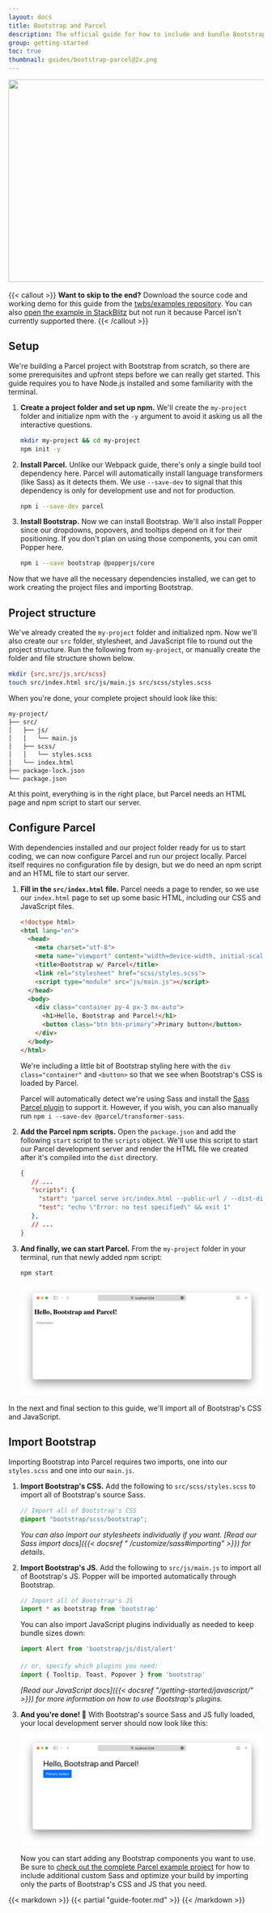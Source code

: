 ```yaml
---
layout: docs
title: Bootstrap and Parcel
description: The official guide for how to include and bundle Bootstrap's CSS and JavaScript in your project using Parcel.
group: getting-started
toc: true
thumbnail: guides/bootstrap-parcel@2x.png
---
```


<img class="d-block mx-auto mb-4 img-fluid rounded-3" srcset="/docs/{{< param docs_version >}}/assets/img/guides/bootstrap-parcel.png, /docs/{{< param docs_version >}}/assets/img/guides/bootstrap-parcel@2x.png 2x" src="/docs/{{< param docs_version >}}/assets/img/guides/bootstrap-parcel.png" width="800" height="400" alt="">

{{< callout >}}
**Want to skip to the end?** Download the source code and working demo for this
guide from
the [twbs/examples repository](https://github.com/twbs/examples/tree/main/parcel).
You can
also [open the example in StackBlitz](https://stackblitz.com/github/twbs/examples/tree/main/parcel?file=index.html)
but not run it because Parcel isn't currently supported there.
{{< /callout >}}

## Setup

We're building a Parcel project with Bootstrap from scratch, so there are some
prerequisites and upfront steps before we can really get started. This guide
requires you to have Node.js installed and some familiarity with the terminal.

1. **Create a project folder and set up npm.** We'll create the `my-project`
   folder and initialize npm with the `-y` argument to avoid it asking us all
   the interactive questions.

   ```sh
   mkdir my-project && cd my-project
   npm init -y
   ```

2. **Install Parcel.** Unlike our Webpack guide, there's only a single build
   tool dependency here. Parcel will automatically install language
   transformers (like Sass) as it detects them. We use `--save-dev` to signal
   that this dependency is only for development use and not for production.

   ```sh
   npm i --save-dev parcel
   ```

3. **Install Bootstrap.** Now we can install Bootstrap. We'll also install
   Popper since our dropdowns, popovers, and tooltips depend on it for their
   positioning. If you don't plan on using those components, you can omit Popper
   here.

   ```sh
   npm i --save bootstrap @popperjs/core
   ```

Now that we have all the necessary dependencies installed, we can get to work
creating the project files and importing Bootstrap.

## Project structure

We've already created the `my-project` folder and initialized npm. Now we'll
also create our `src` folder, stylesheet, and JavaScript file to round out the
project structure. Run the following from `my-project`, or manually create the
folder and file structure shown below.

```sh
mkdir {src,src/js,src/scss}
touch src/index.html src/js/main.js src/scss/styles.scss
```

When you're done, your complete project should look like this:

```text
my-project/
├── src/
│   ├── js/
│   │   └── main.js
│   ├── scss/
│   │   └── styles.scss
│   └── index.html
├── package-lock.json
└── package.json
```

At this point, everything is in the right place, but Parcel needs an HTML page
and npm script to start our server.

## Configure Parcel

With dependencies installed and our project folder ready for us to start coding,
we can now configure Parcel and run our project locally. Parcel itself requires
no configuration file by design, but we do need an npm script and an HTML file
to start our server.

1. **Fill in the `src/index.html` file.** Parcel needs a page to render, so we
   use our `index.html` page to set up some basic HTML, including our CSS and
   JavaScript files.

   ```html
   <!doctype html>
   <html lang="en">
     <head>
       <meta charset="utf-8">
       <meta name="viewport" content="width=device-width, initial-scale=1">
       <title>Bootstrap w/ Parcel</title>
       <link rel="stylesheet" href="scss/styles.scss">
       <script type="module" src="js/main.js"></script>
     </head>
     <body>
       <div class="container py-4 px-3 mx-auto">
         <h1>Hello, Bootstrap and Parcel!</h1>
         <button class="btn btn-primary">Primary button</button>
       </div>
     </body>
   </html>
   ```

   We're including a little bit of Bootstrap styling here with the
   `div class="container"` and `<button>` so that we see when Bootstrap's CSS is
   loaded by Parcel.

   Parcel will automatically detect we're using Sass and install
   the [Sass Parcel plugin](https://parceljs.org/languages/sass/) to support it.
   However, if you wish, you can also manually run
   `npm i --save-dev @parcel/transformer-sass`.

2. **Add the Parcel npm scripts.** Open the `package.json` and add the following
   `start` script to the `scripts` object. We'll use this script to start our
   Parcel development server and render the HTML file we created after it's
   compiled into the `dist` directory.

   ```json
   {
      // ...
      "scripts": {
        "start": "parcel serve src/index.html --public-url / --dist-dir dist",
        "test": "echo \"Error: no test specified\" && exit 1"
      },
      // ...
   }
   ```

3. **And finally, we can start Parcel.** From the `my-project` folder in your
   terminal, run that newly added npm script:

   ```sh
   npm start
   ```

   ![Parcel dev server running](/assets/img/guides/parcel-dev-server.png)

In the next and final section to this guide, we'll import all of Bootstrap's CSS
and JavaScript.

## Import Bootstrap

Importing Bootstrap into Parcel requires two imports, one into our `styles.scss`
and one into our `main.js`.

1. **Import Bootstrap's CSS.** Add the following to `src/scss/styles.scss` to
   import all of Bootstrap's source Sass.

   ```scss
   // Import all of Bootstrap's CSS
   @import "bootstrap/scss/bootstrap";
   ```

   *You can also import our stylesheets individually if you
   want. [Read our Sass import docs]({{< docsref "
   /customize/sass#importing" >}}) for details.*

2. **Import Bootstrap's JS.** Add the following to `src/js/main.js` to import
   all of Bootstrap's JS. Popper will be imported automatically through
   Bootstrap.

   <!-- eslint-skip -->
   ```js
   // Import all of Bootstrap's JS
   import * as bootstrap from 'bootstrap'
   ```

   You can also import JavaScript plugins individually as needed to keep bundle
   sizes down:

   <!-- eslint-skip -->
   ```js
   import Alert from 'bootstrap/js/dist/alert'

   // or, specify which plugins you need:
   import { Tooltip, Toast, Popover } from 'bootstrap'
   ```

   *[Read our JavaScript docs]({{< docsref "/getting-started/javascript/" >}})
   for more information on how to use Bootstrap's plugins.*

3. **And you're done! 🎉** With Bootstrap's source Sass and JS fully loaded, your
   local development server should now look like this:

   ![Parcel dev server running with Bootstrap](/assets/img/guides/parcel-dev-server-bootstrap.png)

   Now you can start adding any Bootstrap components you want to use. Be sure
   to [check out the complete Parcel example project](https://github.com/twbs/examples/tree/main/parcel)
   for how to include additional custom Sass and optimize your build by
   importing only the parts of Bootstrap's CSS and JS that you need.

{{< markdown >}}
{{< partial "guide-footer.md" >}}
{{< /markdown >}}
